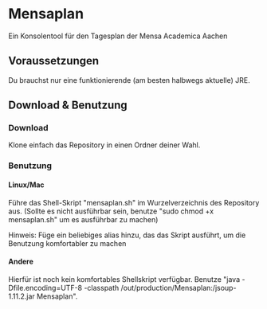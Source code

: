 # Mensaplan
Ein Konsolentool für den Tagesplan der Mensa Academica Aachen

## Voraussetzungen

Du brauchst nur eine funktionierende (am besten halbwegs aktuelle) JRE.


## Download & Benutzung

### Download
Klone einfach das Repository in einen Ordner deiner Wahl.

### Benutzung

#### Linux/Mac
Führe das Shell-Skript "mensaplan.sh" im Wurzelverzeichnis des Repository aus. (Sollte es nicht ausführbar sein, benutze "sudo chmod +x mensaplan.sh" um es ausführbar zu machen)

Hinweis: Füge ein beliebiges alias hinzu, das das Skript ausführt, um die Benutzung komfortabler zu machen

#### Andere

Hierfür ist noch kein komfortables Shellskript verfügbar. Benutze "java -Dfile.encoding=UTF-8 -classpath <Pfad des Repository>/out/production/Mensaplan:<Pfad des Repository>/jsoup-1.11.2.jar Mensaplan".
